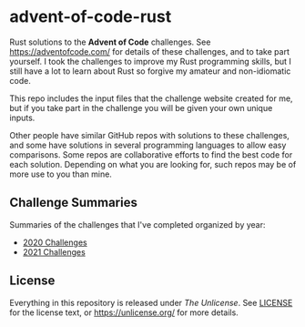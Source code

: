 # advent-of-code-rust

Rust solutions to the **Advent of Code** challenges. See https://adventofcode.com/ for details of these challenges, and to take part yourself. I took the challenges to improve my Rust programming skills, but I still have a lot to learn about Rust so forgive my amateur and non-idiomatic code.

This repo includes the input files that the challenge website created for me, but if you take part in the challenge you will be given your own unique inputs.

Other people have similar GitHub repos with solutions to these challenges, and some have solutions in several programming languages to allow easy comparisons. Some repos are collaborative efforts to find the best code for each solution. Depending on what you are looking for, such repos may be of more use to you than mine.

## Challenge Summaries

Summaries of the challenges that I've completed organized by year:

- [2020 Challenges](Challenges_2020.md)
- [2021 Challenges](Challenges_2021.md)

## License

Everything in this repository is released under _The Unlicense_. See [LICENSE](LICENSE) for the license text, or https://unlicense.org/ for more details.